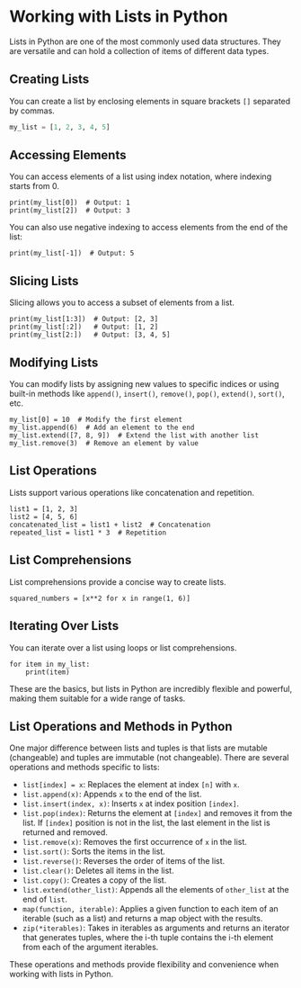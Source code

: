 # Working with Lists in Python

Lists in Python are one of the most commonly used data structures. They are versatile and can hold a collection of items of different data types.

## Creating Lists

You can create a list by enclosing elements in square brackets `[]` separated by commas.

```python
my_list = [1, 2, 3, 4, 5]
```

## Accessing Elements
You can access elements of a list using index notation, where indexing starts from 0.
```
print(my_list[0])  # Output: 1
print(my_list[2])  # Output: 3
```
You can also use negative indexing to access elements from the end of the list:
```
print(my_list[-1])  # Output: 5
```
## Slicing Lists
Slicing allows you to access a subset of elements from a list.
```
print(my_list[1:3])  # Output: [2, 3]
print(my_list[:2])   # Output: [1, 2]
print(my_list[2:])   # Output: [3, 4, 5]
```

## Modifying Lists
You can modify lists by assigning new values to specific indices or using built-in methods like
`append()`, `insert()`, `remove()`, `pop()`, `extend()`, `sort()`, etc.
```
my_list[0] = 10  # Modify the first element
my_list.append(6)  # Add an element to the end
my_list.extend([7, 8, 9])  # Extend the list with another list
my_list.remove(3)  # Remove an element by value
```

## List Operations
Lists support various operations like concatenation and repetition.
```
list1 = [1, 2, 3]
list2 = [4, 5, 6]
concatenated_list = list1 + list2  # Concatenation
repeated_list = list1 * 3  # Repetition
```

## List Comprehensions
List comprehensions provide a concise way to create lists.
```
squared_numbers = [x**2 for x in range(1, 6)]
```

## Iterating Over Lists
You can iterate over a list using loops or list comprehensions.
```
for item in my_list:
    print(item)
```
These are the basics, but lists in Python are incredibly flexible and powerful, making them suitable for a wide range of tasks.

## List Operations and Methods in Python

One major difference between lists and tuples is that lists are mutable (changeable) and tuples are immutable (not changeable). There are several operations and methods specific to lists:

- `list[index] = x`: Replaces the element at index `[n]` with `x`.
- `list.append(x)`: Appends `x` to the end of the list.
- `list.insert(index, x)`: Inserts `x` at index position `[index]`.
- `list.pop(index)`: Returns the element at `[index]` and removes it from the list. If `[index]` position is not in the list, the last element in the list is returned and removed.
- `list.remove(x)`: Removes the first occurrence of `x` in the list.
- `list.sort()`: Sorts the items in the list.
- `list.reverse()`: Reverses the order of items of the list.
- `list.clear()`: Deletes all items in the list.
- `list.copy()`: Creates a copy of the list.
- `list.extend(other_list)`: Appends all the elements of `other_list` at the end of `list`.
- `map(function, iterable)`: Applies a given function to each item of an iterable (such as a list) and returns a map object with the results.
- `zip(*iterables)`: Takes in iterables as arguments and returns an iterator that generates tuples, where the i-th tuple contains the i-th element from each of the argument iterables.

These operations and methods provide flexibility and convenience when working with lists in Python.
